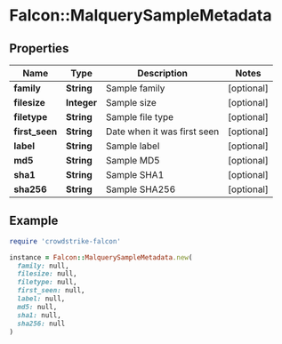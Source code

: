 # Falcon::MalquerySampleMetadata

## Properties

| Name | Type | Description | Notes |
| ---- | ---- | ----------- | ----- |
| **family** | **String** | Sample family | [optional] |
| **filesize** | **Integer** | Sample size | [optional] |
| **filetype** | **String** | Sample file type | [optional] |
| **first_seen** | **String** | Date when it was first seen | [optional] |
| **label** | **String** | Sample label | [optional] |
| **md5** | **String** | Sample MD5 | [optional] |
| **sha1** | **String** | Sample SHA1 | [optional] |
| **sha256** | **String** | Sample SHA256 | [optional] |

## Example

```ruby
require 'crowdstrike-falcon'

instance = Falcon::MalquerySampleMetadata.new(
  family: null,
  filesize: null,
  filetype: null,
  first_seen: null,
  label: null,
  md5: null,
  sha1: null,
  sha256: null
)
```

